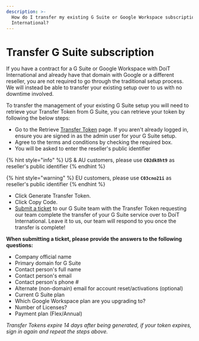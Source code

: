 ```yaml
---
description: >-
  How do I transfer my existing G Suite or Google Workspace subscription to DoiT
  International?
---
```


# Transfer G Suite subscription

If you have a contract for a G Suite or Google Workspace with DoiT International and already have that domain with Google or a different reseller, you are not required to go through the traditional setup process. We will instead be able to transfer your existing setup over to us with no downtime involved.

To transfer the management of your existing G Suite setup you will need to retrieve your Transfer Token from G Suite, you can retrieve your token by following the below steps:

* Go to the Retrieve [Transfer Token](http://admin.google.com/TransferToken) page. If you aren't already logged in, ensure you are signed in as the admin user for your G Suite setup.
* Agree to the terms and conditions by checking the required box.
* You will be asked to enter the reseller's public identifier

{% hint style="info" %}
US & AU customers, please use **`C02dk8ht9`** as reseller's public identifier
{% endhint %}

{% hint style="warning" %}
EU customers, please use **`C03cno21i`** as reseller's public identifier
{% endhint %}

* Click Generate Transfer Token.
* Click Copy Code.
* [Submit a ticket](http://support.doit-intl.com) to our G Suite team with the Transfer Token requesting our team complete the transfer of your G Suite service over to DoiT International. Leave it to us, our team will respond to you once the transfer is complete!

**When submitting a ticket, please provide the answers to the following questions:**

* Company official name
* Primary domain for G Suite
* Contact person's full name
* Contact person's email
* Contact person's phone #
* Alternate (non-domain) email for account reset/activations (optional)
* Current G Suite plan
* Which Google Workspace plan are you upgrading to?
* Number of Licenses?
* Payment plan (Flex/Annual)

_Transfer Tokens expire 14 days after being generated, if your token expires, sign in again and repeat the steps above._
